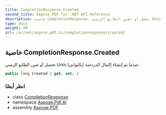 ```yaml
---
title: CompletionResponse.Created
second_title: Aspose.PDF for .NET API Reference
description: خاصية CompletionResponse. تحصل أو تعين الطابع الزمني Unix بالثواني عندما تم إنشاء إكمال الدردشة
type: docs
weight: 30
url: /ar/net/aspose.pdf.ai/completionresponse/created/
---
```

## خاصية CompletionResponse.Created

تحصل أو تعين الطابع الزمني Unix (بالثواني) عندما تم إنشاء إكمال الدردشة.

```csharp
public long Created { get; set; }
```

### انظر أيضًا

* class [CompletionResponse](../)
* namespace [Aspose.Pdf.AI](../../../aspose.pdf.ai/)
* assembly [Aspose.PDF](../../../)